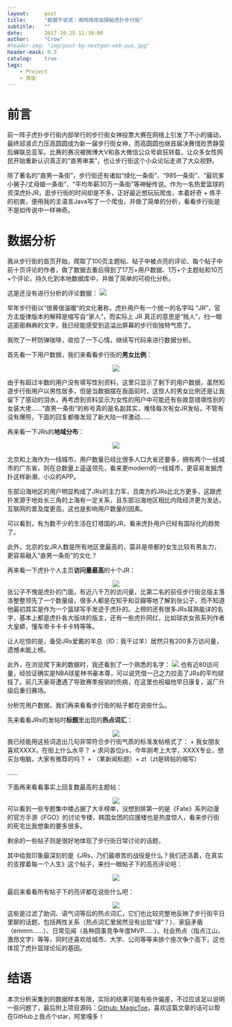 ```yaml
---
layout:     post
title:      "数据不说谎：用网络爬虫探秘虎扑步行街"
subtitle:   ""
date:       2017-10-25 11:30:00
author:     "Crow"
#header-img: "img/post-bg-nextgen-web-pwa.jpg"
header-mask: 0.3
catalog:    true
tags:
    - Project
    - 爬虫
---
```


# 前言

前一阵子虎扑步行街内部举行的步行街女神投票大赛在网络上引发了不小的骚动，最终邱淑贞力压高圆圆成为新一届步行街女神，而高圆圆也继首届决赛惜败贾静雯后蝉联总亚军。比赛的赛况被微博大V和各大微信公众号疯狂转载，让众多女性网民开始重新认识真正的“直男审美”，也让步行街这个小众论坛走进了大众视野。

除了著名的“直男一条街”，步行街还有诸如“绿化一条街”、“985一条街”、“最坑爹小舅子/丈母娘一条街”、“平均年薪30万一条街”等神秘传说。作为一名热爱篮球的资深虎扑JR，逛步行街的时间却是不多，正好最近想玩玩爬虫，本着好奇 + 练手的初衷，便用我的主语言Java写了一个爬虫，并做了简单的分析，看看步行街是不是如传说中一样神奇。

# 数据分析

我从步行街的首页开始，爬取了100页主题帖、帖子中被点亮的评论、每个帖子中前十页评论的作者，做了数据去重后得到了17万+用户数据、1万+个主题帖和10万+个评论，持久化到本地数据库中，并做了简单的可视化分析。

这是还没有进行分析的评论数据：
![](http://pic.yupoo.com/crowhawk/c8a88e59/0ce63492.png)

早年步行街以“很黄很温暖”的文化著称，虎扑用户有一个统一的名字叫 “JR”，官方主旋律版本的解释是缩写自“家人”，而实际上 JR 真正的意思是“贱人”，扫一眼这密密麻麻的文字，我已经能感受到这溢出屏幕的步行街独特气质了。

我吹了一杯防弹咖啡，收拾了一下心情，继续写代码来进行数据分析。

首先看一下用户数据，我们来看看步行街的**男女比例**：
<center><img src="http://pic.yupoo.com/crowhawk/0ba806b6/7cf7c7da.png"></center>

由于有超过半数的用户没有填写性别资料，这里只显示了剩下的用户数据，虽然知道步行街用户以男性居多，但是当数据摆在我面前时，这惊人的男女比例还是让我留下了感动的泪水，再考虑到资料显示为女性的用户中可能还有些故意错填性别的女装大佬……“直男一条街”的称号真的是名副其实，难怪每次有女JR发帖，不管有没有爆照，下面的回复都像发现了新大陆一样激动……

再来看一下JRs的**地域分布**：

<center><img src="http://pic.yupoo.com/crowhawk/a5b549cf/ae262b02.png"></center>

北京和上海作为一线城市，用户数量已经比很多人口大省还要多，拥有两个一线城市的广东省，则在总数量上遥遥领先，看来更modern的一线城市，更容易发掘虎扑这样新潮、小众的APP。

东部沿海地区的用户明显构成了JRs的主力军，且南方的JRs比北方更多，这跟虎扑发源于地处长三角的上海有一定关系，且东部沿海地区相比内陆经济更为发达，互联网的普及度更高，这也是影响用户数量的因素。

可以看到，有为数不少的生活在灯塔国的JR，看来虎扑用户已经有国际化的趋势了。

此外，北京的女JR人数是所有地区里最高的，莫非是帝都的女生比较有男友力，更容易融入“直男一条街”的文化？

再来看一下虎扑个人主页**访问量最高**的十个JR：
<center><img src="http://pic.yupoo.com/crowhawk/c924197f/73e2a8b6.png"></center>
张公子不愧是虎扑的门面，有近八千万的访问量，比第二名的前任步行街总版主落洛整整领先了一个数量级，很多人都是在知乎和豆瓣等地了解到张公子，而不知道他最初其实是作为一个篮球写手发迹于虎扑的。上榜的还有很多JRs耳熟能详的名字，基本上都是虎扑各大版块的版主，还有一些虎扑网红，比如球衣女孩系列作者大皇蟒，懂车帝卡卡卡卡特等等。

让人吃惊的是，备受JRs爱戴的羊总（ID：我干过羊）居然只有200多万访问量，遗憾未能上榜。

此外，在浏览爬下来的数据时，我还看到了一个熟悉的名字：
<img src="http://pic.yupoo.com/crowhawk/a555d95a/460f24ae.png">
也有近80访问量，经验证确实是NBA球星林书豪本尊，可以说凭借一己之力拉高了JRs的平均球技了。前几天豪哥遭遇了导致赛季报销的伤病，在这里也祝福他早日康复，返厂升级后重归赛场。

分析完用户数据，我们再来看看步行街的帖子都在说些什么。

先来看看JRs的发帖时**标题**里出现的**热点词汇**：
<center><img src="http://pic.yupoo.com/crowhawk/dab2b9c2/03d3945c.png"></center>
我已经能用这些词造出几句非常符合步行街气质的标准发帖格式了：
+ 我女朋友喜欢XXXX，在街上什么水平？
+ 求问各位jrs，今年刚考上大学，XXXX专业，想买台电脑，大家有推荐的吗？
+ （某新闻标题）+ zt（zt是转帖的缩写）

……

下面再来看看事实上回复数最高的主题帖：
<center><img src="http://pic.yupoo.com/crowhawk/563ca470/f844d297.png"></center>
可以看到一些专题集中楼占据了大半榜单，没想到排第一的是《Fate》系列动漫的官方手游《FGO》的讨论专楼，韩国女团的应援楼也是热度惊人，看来步行街的死宅比我想象的要多很多。

剩余的一些帖子则是很好地体现了步行街日常讨论的话题，

其中给我印象最深刻的是《JRs，乃们最艰苦的战役是什么？我们还活着，在真实的支撑着每一个人生》这个帖子，来扫一眼帖子下的高亮评论吧：
<center><img src="http://pic.yupoo.com/crowhawk/686efa3d/bf537745.png"></center>

最后来看看所有帖子下的亮评都在说些什么吧：
<center><img src="http://pic.yupoo.com/crowhawk/3f77a257/fd48df47.png"></center>
这些是过滤了助词、语气词等后的热点词汇，它们也比较完整地反映了步行街平日里聊的话题，包括两性关系（热点词汇里居然没有出现“绿”？）、家庭矛盾（emmm……）、日常见闻（各种囧事竞争年度MVP……）、社会热点（指点江山，激昂文字）等等，同时还喜欢给城市、大学、公司等等来排个座次争个高下，这也体现了虎扑篮球论坛的基因。

# 结语

本次分析采集到的数据样本有限，实际的结果可能有些许偏差，不过应该足以说明一些问题了，最后附上项目源码：[Github:  MagicToe](https://github.com/CrowHawk/MagicToe)，喜欢这篇文章的话可以帮在GitHub上我点个star，阿里嘎多！

